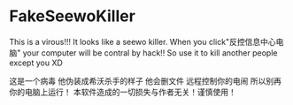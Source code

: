 # FakeSeewoKiller
This is a virous!!! It looks like a seewo killer.
When  you click"反控信息中心电脑" your computer will be contral by hack!!
So use it to kill another people except you XD

这是一个病毒
他伪装成希沃杀手的样子
他会删文件 远程控制你的电闹
所以别再你的电脑上运行！
本软件造成的一切损失与作者无关！谨慎使用！
